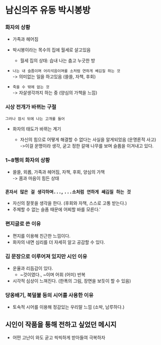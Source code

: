 # 남신의주 유동 박시봉방

### 화자의 상황
- 가족과 헤어짐
- 박시봉이라는 목수의 집에 월세로 살고있음

    - 월세 집의 상태: 습내 나는 춥고 누긋한 방
- `나는 내 슬픔이며 어리석음이며를 소처럼 연하게 쌔김질 하는 것` </br>
    -> 의미없는 일을 하고있음 (쓸쓸, 자책, 후회)
- `죽을 수 밖에 없는 것`</br>
    -> 자살생각까지 하는 중 (양심의 가책을 느낌)

### 시상 전개가 바뀌는 구절
`그러나 잠시 뒤에 나는 고개를 들어`
- 화자의 태도가 바뀌는 계기

    - 자신의 힘으로 어떻게 해결할 수 없다는 사실을 알게되었음 (운명론적 사고) </br>
    ->이걸 운명이라 생각, 굳고 정한 갈매 나무를 보며 슬픔을 이겨내고 있다.

### 1~8행의 화자의 상황
- 쓸쓸, 외롭, 가족과 헤어짐, 자책, 후회, 양심의 가책 </br>
-> 몸과 마음이 힘든 상태

### `혼자서 많은 걸 생각하며...`, `...소처럼 연하게 쌔김질 하는 것`
- 자신의 잘못을 생각을 한다. (후회와 자책, 스스로 고통 받는다.)
- 주체할 수 없는 슬픔 때문에 어찌할 바를 모른다.'

### 편지글로 쓴 이유
- 편지를 이용해 친근한 느낌이다.
- 화자의 내면 심리를 더 자세히 알고 공감할 수 있다.

### 김 문장으로 이루어져 있지만 시인 이유
- 운율과 리듬감이 있다. </br>
    - ~것이였다., ~이며 어휘 (어미) 반복
- 시각적 심상이 느껴진다. (한폭의 그림, 장면을 보듯이 할 수 있음)

### 당옹배기, 북덜불 등의 시어를 사용한 이유
- 토속적 시어를 이용해 정감있는 우리말 느낌 (소박, 남루하다.)

## 시인이 작품을 통해 전하고 싶었던 메시지
- 어떤 고난이 와도 굳고 씩씩하게 받아들여 극복하자